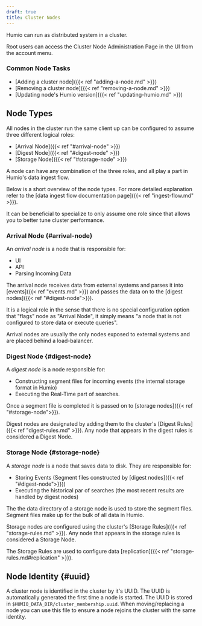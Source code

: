 ```yaml
---
draft: true
title: Cluster Nodes
---
```


Humio can run as distributed system in a cluster.

Root users can access the Cluster Node Administration Page in the UI from the
account menu.

### Common Node Tasks

- [Adding a cluster node]({{< ref "adding-a-node.md" >}})
- [Removing a cluster node]({{< ref "removing-a-node.md" >}})
- [Updating node's Humio version]({{< ref "updating-humio.md" >}})

## Node Types

All nodes in the cluster run the same client up can be configured to assume three different logical roles:

- [Arrival Node]({{< ref "#arrival-node" >}})
- [Digest Node]({{< ref "#digest-node" >}})
- [Storage Node]({{< ref "#storage-node" >}})

A node can have any combination of the three roles, and all play a
part in Humio's data ingest flow.

Below is a short overview of the node types. For more detailed explanation
refer to the [data ingest flow documentation page]({{< ref "ingest-flow.md" >}}).

It can be beneficial to specialize to only assume one role since that allows
you to better tune cluster performance.

### Arrival Node {#arrival-node}

An _arrival node_ is a node that is responsible for:

* UI
* API
* Parsing Incoming Data

The arrival node receives data from external systems and parses it
into [events]({{< ref "events.md" >}}) and passes the data on to the [digest nodes]({{< ref "#digest-node">}}).

It is a logical role in the sense that there is no special
configuration option that "flags" node as "Arrival Node", it simply means
"a node that is not configured to store data or execute queries".

Arrival nodes are usually the only nodes exposed to external systems and are placed
behind a load-balancer.

### Digest Node {#digest-node}

A _digest node_ is a node responsible for:

* Constructing segment files for incoming events (the internal storage format in Humio)
* Executing the Real-Time part of searches.

Once a segment file is completed it is passed on to [storage nodes]({{< ref "#storage-node">}}).

Digest nodes are designated by adding them to the cluster's [Digest Rules]({{< ref "digest-rules.md" >}}).
Any node that appears in the digest rules is considered a Digest Node.

### Storage Node {#storage-node}

A _storage node_ is a node that saves data to disk. They are responsible for:

* Storing Events (Segment files constructed by [digest nodes]({{< ref "#digest-node">}}))
* Executing the historical par of searches (the most recent results are handled by digest nodes)

The the data directory of a storage node is used to store the segment files.
Segment files make up for the bulk of all data in Humio.

Storage nodes are configured using the cluster's [Storage Rules]({{< ref "storage-rules.md" >}}).
Any node that appears in the storage rules is considered a Storage Node.

The Storage Rules are used to configure data [replication]({{< ref "storage-rules.md#replication" >}}).

## Node Identity {#uuid}

A cluster node is identified in the cluster by it's UUID. The UUID is
automatically generated the first time a node is started. The UUID is stored
in `$HUMIO_DATA_DIR/cluster_membership.uuid`. When moving/replacing a node you
can use this file to ensure a node rejoins the cluster with the same identity.
